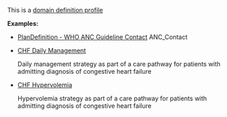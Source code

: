 This is a [domain definition profile](profiles.html#domain-profiles)

**Examples:**

*   [PlanDefinition - WHO ANC Guideline Contact](PlanDefinition-anc-contact.html) ANC\_Contact
*   [CHF Daily Management](PlanDefinition-chf-daily-management.html)

    Daily management strategy as part of a care pathway for patients with admitting diagnosis of congestive heart failure

*   [CHF Hypervolemia](PlanDefinition-chf-hypervolemia.html)

    Hypervolemia strategy as part of a care pathway for patients with admitting diagnosis of congestive heart failure